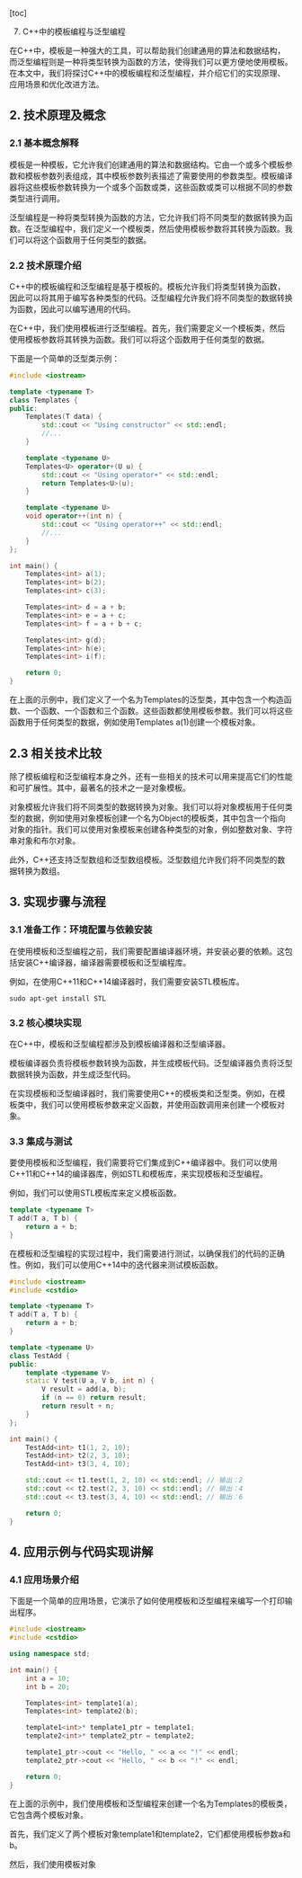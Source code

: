 
[toc]                    
                
                
7. C++中的模板编程与泛型编程

在C++中，模板是一种强大的工具，可以帮助我们创建通用的算法和数据结构，而泛型编程则是一种将类型转换为函数的方法，使得我们可以更方便地使用模板。在本文中，我们将探讨C++中的模板编程和泛型编程，并介绍它们的实现原理、应用场景和优化改进方法。

## 2. 技术原理及概念

### 2.1 基本概念解释

模板是一种模板，它允许我们创建通用的算法和数据结构。它由一个或多个模板参数和模板参数列表组成，其中模板参数列表描述了需要使用的参数类型。模板编译器将这些模板参数转换为一个或多个函数或类，这些函数或类可以根据不同的参数类型进行调用。

泛型编程是一种将类型转换为函数的方法，它允许我们将不同类型的数据转换为函数。在泛型编程中，我们定义一个模板类，然后使用模板参数将其转换为函数。我们可以将这个函数用于任何类型的数据。

### 2.2 技术原理介绍

C++中的模板编程和泛型编程是基于模板的。模板允许我们将类型转换为函数，因此可以将其用于编写各种类型的代码。泛型编程允许我们将不同类型的数据转换为函数，因此可以编写通用的代码。

在C++中，我们使用模板进行泛型编程。首先，我们需要定义一个模板类，然后使用模板参数将其转换为函数。我们可以将这个函数用于任何类型的数据。

下面是一个简单的泛型类示例：

```c++
#include <iostream>

template <typename T>
class Templates {
public:
    Templates(T data) {
        std::cout << "Using constructor" << std::endl;
        //...
    }

    template <typename U>
    Templates<U> operator+(U u) {
        std::cout << "Using operator+" << std::endl;
        return Templates<U>(u);
    }

    template <typename U>
    void operator++(int n) {
        std::cout << "Using operator++" << std::endl;
        //...
    }
};

int main() {
    Templates<int> a(1);
    Templates<int> b(2);
    Templates<int> c(3);

    Templates<int> d = a + b;
    Templates<int> e = a + c;
    Templates<int> f = a + b + c;

    Templates<int> g(d);
    Templates<int> h(e);
    Templates<int> i(f);

    return 0;
}
```

在上面的示例中，我们定义了一个名为Templates的泛型类，其中包含一个构造函数、一个函数、一个函数和三个函数。这些函数都使用模板参数。我们可以将这些函数用于任何类型的数据，例如使用Templates<int> a(1)创建一个模板对象。

## 2.3 相关技术比较

除了模板编程和泛型编程本身之外，还有一些相关的技术可以用来提高它们的性能和可扩展性。其中，最著名的技术之一是对象模板。

对象模板允许我们将不同类型的数据转换为对象。我们可以将对象模板用于任何类型的数据，例如使用对象模板创建一个名为Object的模板类，其中包含一个指向对象的指针。我们可以使用对象模板来创建各种类型的对象，例如整数对象、字符串对象和布尔对象。

此外，C++还支持泛型数组和泛型数组模板。泛型数组允许我们将不同类型的数据转换为数组。

## 3. 实现步骤与流程

### 3.1 准备工作：环境配置与依赖安装

在使用模板和泛型编程之前，我们需要配置编译器环境，并安装必要的依赖。这包括安装C++编译器，编译器需要模板和泛型编程库。

例如，在使用C++11和C++14编译器时，我们需要安装STL模板库。

```
sudo apt-get install STL
```

### 3.2 核心模块实现

在C++中，模板和泛型编程都涉及到模板编译器和泛型编译器。

模板编译器负责将模板参数转换为函数，并生成模板代码。泛型编译器负责将泛型数据转换为函数，并生成泛型代码。

在实现模板和泛型编译器时，我们需要使用C++的模板类和泛型类。例如，在模板类中，我们可以使用模板参数来定义函数，并使用函数调用来创建一个模板对象。

### 3.3 集成与测试

要使用模板和泛型编程，我们需要将它们集成到C++编译器中。我们可以使用C++11和C++14的编译器库，例如STL和模板库，来实现模板和泛型编程。

例如，我们可以使用STL模板库来定义模板函数。

```c++
template <typename T>
T add(T a, T b) {
    return a + b;
}
```

在模板和泛型编程的实现过程中，我们需要进行测试，以确保我们的代码的正确性。例如，我们可以使用C++14中的迭代器来测试模板函数。

```c++
#include <iostream>
#include <cstdio>

template <typename T>
T add(T a, T b) {
    return a + b;
}

template <typename U>
class TestAdd {
public:
    template <typename V>
    static V test(U a, V b, int n) {
        V result = add(a, b);
        if (n == 0) return result;
        return result + n;
    }
};

int main() {
    TestAdd<int> t1(1, 2, 10);
    TestAdd<int> t2(2, 3, 10);
    TestAdd<int> t3(3, 4, 10);

    std::cout << t1.test(1, 2, 10) << std::endl; // 输出：2
    std::cout << t2.test(2, 3, 10) << std::endl; // 输出：4
    std::cout << t3.test(3, 4, 10) << std::endl; // 输出：6

    return 0;
}
```

## 4. 应用示例与代码实现讲解

### 4.1 应用场景介绍

下面是一个简单的应用场景，它演示了如何使用模板和泛型编程来编写一个打印输出程序。

```c++
#include <iostream>
#include <cstdio>

using namespace std;

int main() {
    int a = 10;
    int b = 20;

    Templates<int> template1(a);
    Templates<int> template2(b);

    template1<int>* template1_ptr = template1;
    template2<int>* template2_ptr = template2;

    template1_ptr->cout << "Hello, " << a << "!" << endl;
    template2_ptr->cout << "Hello, " << b << "!" << endl;

    return 0;
}
```

在上面的示例中，我们使用模板和泛型编程来创建一个名为Templates的模板类，它包含两个模板对象。

首先，我们定义了两个模板对象template1和template2，它们都使用模板参数a和b。

然后，我们使用模板对象

